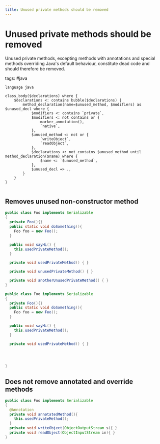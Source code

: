 ```yaml
---
title: Unused private methods should be removed
---
```


# Unused private methods should be removed

Unused private methods, excepting methods with annotations and special methods overriding Java's default behaviour, constitute dead code and should therefore be removed.

tags: #java

```grit
language java

class_body($declarations) where {
    $declarations <: contains bubble($declarations) {
        method_declaration(name=$unused_method, $modifiers) as $unused_decl where {
            $modifiers <: contains `private`,
            $modifiers <: not contains or {
                marker_annotation(),
                `native`,
            },            
            $unused_method <: not or {
                `writeObject`,
                `readObject`,
            },
            $declarations <: not contains $unused_method until method_declaration($name) where {
                $name <: `$unused_method`,
            },
            $unused_decl => .,
        }
    }
}


```

## Removes unused non-constructor method

```java
public class Foo implements Serializable
{
  private Foo(){}
  public static void doSomething(){
    Foo foo = new Foo();
  }

  public void sayHi() {
    this.usedPrivateMethod();
  }

  private void usedPrivateMethod() { }

  private void unusedPrivateMethod() { }

  private void anotherUnusedPrivateMethod() { }
}
```

```java
public class Foo implements Serializable
{
  private Foo(){}
  public static void doSomething(){
    Foo foo = new Foo();
  }

  public void sayHi() {
    this.usedPrivateMethod();
  }

  private void usedPrivateMethod() { }

  

  
}
```

## Does not remove annotated and override methods

```java
public class Foo implements Serializable
{
  @Annotation
  private void annotatedMethod(){ 
    this.usedPrivateMethod();
  }
  private void writeObject(ObjectOutputStream s){ } 
  private void readObject(ObjectInputStream in){ } 
}
```
